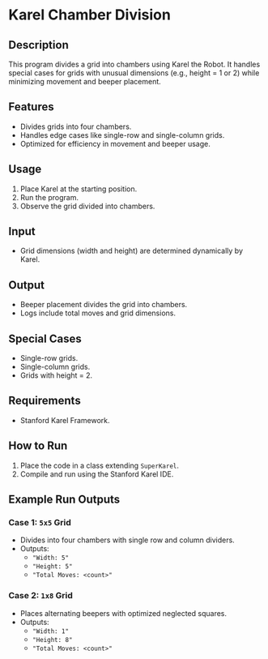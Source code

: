 # Karel Chamber Division

## Description
This program divides a grid into chambers using Karel the Robot. It handles special cases for grids with unusual dimensions (e.g., height = 1 or 2) while minimizing movement and beeper placement.

## Features
- Divides grids into four chambers.
- Handles edge cases like single-row and single-column grids.
- Optimized for efficiency in movement and beeper usage.

## Usage
1. Place Karel at the starting position.
2. Run the program.
3. Observe the grid divided into chambers.

## Input
- Grid dimensions (width and height) are determined dynamically by Karel.

## Output
- Beeper placement divides the grid into chambers.
- Logs include total moves and grid dimensions.

## Special Cases
- Single-row grids.
- Single-column grids.
- Grids with height = 2.

## Requirements
- Stanford Karel Framework.

## How to Run
1. Place the code in a class extending `SuperKarel`.
2. Compile and run using the Stanford Karel IDE.

## Example Run Outputs
### Case 1: `5x5` Grid
- Divides into four chambers with single row and column dividers.
- Outputs:
  - `"Width: 5"`
  - `"Height: 5"`
  - `"Total Moves: <count>"`

### Case 2: `1x8` Grid
- Places alternating beepers with optimized neglected squares.
- Outputs:
  - `"Width: 1"`
  - `"Height: 8"`
  - `"Total Moves: <count>"`

